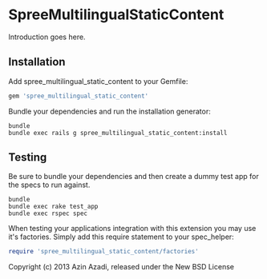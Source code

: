SpreeMultilingualStaticContent
==============================

Introduction goes here.

Installation
------------

Add spree_multilingual_static_content to your Gemfile:

```ruby
gem 'spree_multilingual_static_content'
```

Bundle your dependencies and run the installation generator:

```shell
bundle
bundle exec rails g spree_multilingual_static_content:install
```

Testing
-------

Be sure to bundle your dependencies and then create a dummy test app for the specs to run against.

```shell
bundle
bundle exec rake test_app
bundle exec rspec spec
```

When testing your applications integration with this extension you may use it's factories.
Simply add this require statement to your spec_helper:

```ruby
require 'spree_multilingual_static_content/factories'
```

Copyright (c) 2013 Azin Azadi, released under the New BSD License
